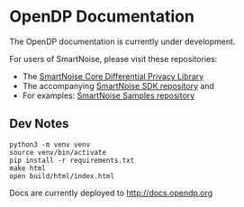 # OpenDP Documentation

The OpenDP documentation is currently under development.

For users of SmartNoise, please visit these repositories:
 - The [SmartNoise Core Differential Privacy Library](https://github.com/opendp/smartnoise-core)
 - The accompanying [SmartNoise SDK repository](https://github.com/opendp/smartnoise-sdk) and 
 - For examples: [SmartNoise Samples repository](https://github.com/opendp/smartnoise-samples) 

## Dev Notes

```
python3 -m venv venv
source venv/bin/activate
pip install -r requirements.txt
make html
open build/html/index.html
```

Docs are currently deployed to http://docs.opendp.org
